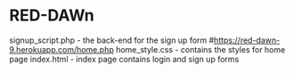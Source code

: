 # RED-DAWn
signup_script.php - the back-end for the sign up form
#https://red-dawn-9.herokuapp.com/home.php
home_style.css - contains the styles for home page
 index.html - index page contains login and sign up forms

